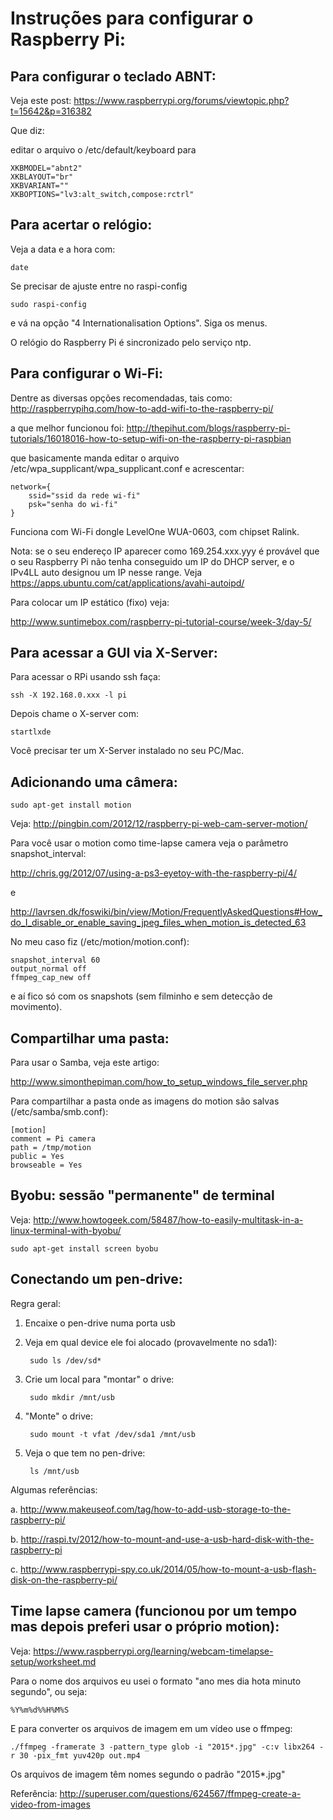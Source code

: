 Instruções para configurar o Raspberry Pi:
==========================================

Para configurar o teclado ABNT:
------------------------------

Veja este post: https://www.raspberrypi.org/forums/viewtopic.php?t=15642&p=316382

Que diz:

editar o arquivo o /etc/default/keyboard para


    XKBMODEL="abnt2" 
    XKBLAYOUT="br"
    XKBVARIANT=""
    XKBOPTIONS="lv3:alt_switch,compose:rctrl"

Para acertar o relógio:
----------------------

Veja a data e a hora com:

    date
    
Se precisar de ajuste entre no raspi-config

    sudo raspi-config
    
e vá na opção "4 Internationalisation Options". Siga os menus.

O relógio do Raspberry Pi é sincronizado pelo serviço ntp.

Para configurar o Wi-Fi:
------------------------

Dentre as diversas opções recomendadas, tais como:
http://raspberrypihq.com/how-to-add-wifi-to-the-raspberry-pi/

a que melhor funcionou foi:
http://thepihut.com/blogs/raspberry-pi-tutorials/16018016-how-to-setup-wifi-on-the-raspberry-pi-raspbian

que basicamente manda editar o arquivo /etc/wpa_supplicant/wpa_supplicant.conf
e acrescentar:


    network={
        ssid="ssid da rede wi-fi"
        psk="senha do wi-fi"
    }

Funciona com Wi-Fi dongle LevelOne WUA-0603, com chipset Ralink.

Nota: se o seu endereço IP aparecer como 169.254.xxx.yyy é provável que
o seu Raspberry Pi não tenha conseguido um IP do DHCP server, e o IPv4LL
auto designou um IP nesse range. Veja https://apps.ubuntu.com/cat/applications/avahi-autoipd/

Para colocar um IP estático (fixo) veja:

http://www.suntimebox.com/raspberry-pi-tutorial-course/week-3/day-5/

Para acessar a GUI via X-Server:
--------------------------------

Para acessar o RPi usando ssh faça: 

    ssh -X 192.168.0.xxx -l pi


Depois chame o X-server com: 

    startlxde

Você precisar ter um X-Server instalado no seu PC/Mac.

Adicionando uma câmera:
----------------------

    sudo apt-get install motion

Veja: http://pingbin.com/2012/12/raspberry-pi-web-cam-server-motion/

Para você usar o motion como time-lapse camera veja o parâmetro snapshot_interval:

http://chris.gg/2012/07/using-a-ps3-eyetoy-with-the-raspberry-pi/4/

e

http://lavrsen.dk/foswiki/bin/view/Motion/FrequentlyAskedQuestions#How_do_I_disable_or_enable_saving_jpeg_files_when_motion_is_detected_63

No meu caso fiz (/etc/motion/motion.conf):

    snapshot_interval 60
    output_normal off
    ffmpeg_cap_new off
    
e aí fico só com os snapshots (sem filminho e sem detecção de movimento).

Compartilhar uma pasta:
----------------------

Para usar o Samba, veja este artigo:

http://www.simonthepiman.com/how_to_setup_windows_file_server.php

Para compartilhar a pasta onde as imagens do motion são salvas (/etc/samba/smb.conf):

    [motion]
    comment = Pi camera
    path = /tmp/motion
    public = Yes
    browseable = Yes

Byobu: sessão "permanente" de terminal
-------------------------------------

Veja: http://www.howtogeek.com/58487/how-to-easily-multitask-in-a-linux-terminal-with-byobu/

    sudo apt-get install screen byobu

Conectando um pen-drive:
------------------------

Regra geral:

1. Encaixe o pen-drive numa porta usb

2. Veja em qual device ele foi alocado (provavelmente no sda1):

        sudo ls /dev/sd*

3. Crie um local para "montar" o drive:

        sudo mkdir /mnt/usb
    
4. "Monte" o drive:

        sudo mount -t vfat /dev/sda1 /mnt/usb
    
5. Veja o que tem no pen-drive:

        ls /mnt/usb
    
Algumas referências:

a. http://www.makeuseof.com/tag/how-to-add-usb-storage-to-the-raspberry-pi/

b. http://raspi.tv/2012/how-to-mount-and-use-a-usb-hard-disk-with-the-raspberry-pi

c. http://www.raspberrypi-spy.co.uk/2014/05/how-to-mount-a-usb-flash-disk-on-the-raspberry-pi/

Time lapse camera (funcionou por um tempo mas depois preferi usar o próprio motion):
-----------------

Veja: https://www.raspberrypi.org/learning/webcam-timelapse-setup/worksheet.md

Para o nome dos arquivos eu usei o formato "ano mes dia hota minuto segundo", ou seja:

    %Y%m%d%%H%M%S

E para converter os arquivos de imagem em um vídeo use o ffmpeg:

    ./ffmpeg -framerate 3 -pattern_type glob -i "2015*.jpg" -c:v libx264 -r 30 -pix_fmt yuv420p out.mp4
    
Os arquivos de imagem têm nomes segundo o padrão "2015*.jpg"

Referência: http://superuser.com/questions/624567/ffmpeg-create-a-video-from-images


